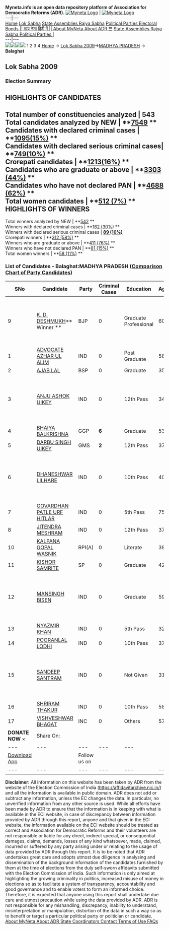 **Myneta.info is an open data repository platform of Association for Democratic Reforms (ADR).**
[![Myneta Logo](https://www.myneta.info/lib/img/myneta-logo.png)](https://www.myneta.info/) | [![Myneta Logo](https://www.myneta.info/lib/img/adr-logo.png)](https://adrindia.org)  
---|---  
[Home](https://www.myneta.info/) [Lok Sabha](https://www.myneta.info/#ls "Lok Sabha") [ State Assemblies ](https://www.myneta.info/#sa "State Assemblies") [Rajya Sabha](https://www.myneta.info/#rs "Rajya Sabha") [Political Parties ](https://www.myneta.info/party "Political Parties") [ Electoral Bonds ](https://www.myneta.info/electoral_bonds "Electoral Bonds") [ || माय नेता हिंदी में || ](https://translate.google.co.in/translate?prev=hp&hl=en&js=y&u=www.myneta.info&sl=en&tl=hi&history_state0=) [ About MyNeta ](https://adrindia.org/content/about-myneta) [ About ADR ](https://adrindia.org/about-adr/who-we-are) [☰](javascript:void\(0\))
[ State Assemblies ](https://www.myneta.info/#sa "State Assemblies") [ Rajya Sabha ](https://www.myneta.info/#rs "Rajya Sabha") [ Political Parties ](https://www.myneta.info/party "Political Parties")
|   
---|---  
![](https://www.myneta.info/lib/img/banner/banner-1.png)![](https://www.myneta.info/lib/img/banner/banner-2.png)![](https://www.myneta.info/lib/img/banner/banner-3.png)![](https://www.myneta.info/lib/img/banner/banner-4.png)
1  2  3  4 
[Home](https://www.myneta.info/) → [Lok Sabha 2009](https://www.myneta.info/ls2009/)→[MADHYA PRADESH](https://www.myneta.info/ls2009/index.php?action=show_constituencies&state_id=12) → **Balaghat**
### 
## Lok Sabha 2009
###  Election Summary 
HIGHLIGHTS OF CANDIDATES  
---  
Total number of constituencies analyzed |  543   
Total candidates analyzed by NEW | **[7549](https://www.myneta.info/ls2009/index.php?action=summary&subAction=candidates_analyzed&sort=candidate#summary) **  
Candidates with declared criminal cases | **[1095(15%)](https://www.myneta.info/ls2009/index.php?action=summary&subAction=crime&sort=candidate#summary) **  
Candidates with declared serious criminal cases| **[749(10%)](https://www.myneta.info/ls2009/index.php?action=summary&subAction=serious_crime&sort=candidate#summary) **  
Crorepati candidates | **[1213(16%)](https://www.myneta.info/ls2009/index.php?action=summary&subAction=crorepati&sort=candidate#summary) **  
Candidates who are graduate or above | **[3303 (44%)](https://www.myneta.info/ls2009/index.php?action=summary&subAction=education&sort=candidate#summary) **  
Candidates who have not declared PAN | **[4688 (62%)](https://www.myneta.info/ls2009/index.php?action=summary&subAction=without_pan&sort=candidate#summary) **  
Total women candidates | **[512 (7%)](https://www.myneta.info/ls2009/index.php?action=summary&subAction=women_candidate&sort=candidate#summary) **  
HIGHLIGHTS OF WINNERS  
---  
Total winners analyzed by NEW | **[542](https://www.myneta.info/ls2009/index.php?action=summary&subAction=winner_analyzed&sort=candidate#summary) **  
Winners with declared criminal cases | **[162 (30%)](https://www.myneta.info/ls2009/index.php?action=summary&subAction=winner_crime&sort=candidate#summary) **  
Winners with declared serious criminal cases | **[89 (16%)](https://www.myneta.info/ls2009/index.php?action=summary&subAction=winner_serious_crime&sort=candidate#summary)**  
Crorepati winners | **[312 (58%)](https://www.myneta.info/ls2009/index.php?action=summary&subAction=winner_crorepati&sort=candidate#summary) **  
Winners who are graduate or above | **[411 (76%)](https://www.myneta.info/ls2009/index.php?action=summary&subAction=winner_education&sort=candidate#summary) **  
Winners who have not declared PAN | **[81 (15%)](https://www.myneta.info/ls2009/index.php?action=summary&subAction=winner_without_pan&sort=candidate#summary) **  
Total women winners | **[58 (11%)](https://www.myneta.info/ls2009/index.php?action=summary&subAction=winner_women&sort=candidate#summary) **  
### List of Candidates - Balaghat:MADHYA PRADESH ([Comparison Chart of Party Candidates](https://www.myneta.info/ls2009/comparisonchart.php?constituency_id=196))
SNo | Candidate| Party| Criminal Cases| Education| Age| Total Assets| Liabilities  
---|---|---|---|---|---|---|---  
9  | [K. D. DESHMUKH](https://www.myneta.info/ls2009/candidate.php?candidate_id=3334)** Winner ** | BJP | 0 | Graduate Professional| 60 | ![](https://myneta.info/image_v2.php?myneta_folder=ls2009&candidate_id=3334&col=ta) | ![](https://myneta.info/image_v2.php?myneta_folder=ls2009&candidate_id=3334&col=lia)  
1  | [ADVOCATE AZHAR UL ALIM](https://www.myneta.info/ls2009/candidate.php?candidate_id=3339) | IND | 0 | Post Graduate| 58 | Rs 79,46,200 ~ 79 Lacs+ | Rs 2,50,000 ~ 2 Lacs+  
2  | [AJAB LAL](https://www.myneta.info/ls2009/candidate.php?candidate_id=3331) | BSP | 0 | Graduate| 35 | Rs 4,25,000 ~ 4 Lacs+ | Rs 0 ~   
3  | [ANJU ASHOK UIKEY](https://www.myneta.info/ls2009/candidate.php?candidate_id=3340) | IND | 0 | 12th Pass| 34 | ![](https://myneta.info/image_v2.php?myneta_folder=ls2009&candidate_id=3340&col=ta) | ![](https://myneta.info/image_v2.php?myneta_folder=ls2009&candidate_id=3340&col=lia)  
4  | [BHAIYA BALKRISHNA](https://www.myneta.info/ls2009/candidate.php?candidate_id=3338) | GGP | **6** | Graduate| 53 | Rs 6,92,42,636 ~ 6 Crore+ | Rs 2,79,51,381 ~ 2 Crore+  
5  | [DARBU SINGH UIKEY](https://www.myneta.info/ls2009/candidate.php?candidate_id=3337) | GMS | **2** | 12th Pass| 37 | Rs 13,25,000 ~ 13 Lacs+ | Rs 2,31,191 ~ 2 Lacs+  
6  | [DHANESHWAR LILHARE](https://www.myneta.info/ls2009/candidate.php?candidate_id=3343) | IND | 0 | 10th Pass| 40 | ![](https://myneta.info/image_v2.php?myneta_folder=ls2009&candidate_id=3343&col=ta) | ![](https://myneta.info/image_v2.php?myneta_folder=ls2009&candidate_id=3343&col=lia)  
7  | [GOVARDHAN PATLE URF HITLAR](https://www.myneta.info/ls2009/candidate.php?candidate_id=3341) | IND | 0 | 5th Pass| 75 | Rs 20,000 ~ 20 Thou+ | Rs 0 ~   
8  | [JITENDRA MESHRAM](https://www.myneta.info/ls2009/candidate.php?candidate_id=3342) | IND | 0 | 12th Pass| 37 | Nil | Rs 0 ~   
10  | [KALPANA GOPAL WASNIK](https://www.myneta.info/ls2009/candidate.php?candidate_id=3336) | RPI(A) | 0 | Literate| 38 | Rs 22,500 ~ 22 Thou+ | Rs 0 ~   
11  | [KISHOR SAMRITE](https://www.myneta.info/ls2009/candidate.php?candidate_id=3332) | SP | 0 | Graduate| 42 | Rs 40,000 ~ 40 Thou+ | Rs 0 ~   
12  | [MANSINGH BISEN](https://www.myneta.info/ls2009/candidate.php?candidate_id=3346) | IND | 0 | Graduate| 59 | ![](https://myneta.info/image_v2.php?myneta_folder=ls2009&candidate_id=3346&col=ta) | ![](https://myneta.info/image_v2.php?myneta_folder=ls2009&candidate_id=3346&col=lia)  
13  | [NYAZMIR KHAN](https://www.myneta.info/ls2009/candidate.php?candidate_id=3344) | IND | 0 | 5th Pass| 32 | Rs 22,000 ~ 22 Thou+ | Rs 0 ~   
14  | [POORANLAL LODHI](https://www.myneta.info/ls2009/candidate.php?candidate_id=3345) | IND | 0 | 10th Pass| 37 | Rs 75,000 ~ 75 Thou+ | Rs 0 ~   
15  | [SANDEEP SANTRAM](https://www.myneta.info/ls2009/candidate.php?candidate_id=3347) | IND | 0 | Not Given| 31 | ![](https://myneta.info/image_v2.php?myneta_folder=ls2009&candidate_id=3347&col=ta) | ![](https://myneta.info/image_v2.php?myneta_folder=ls2009&candidate_id=3347&col=lia)  
16  | [SHRIRAM THAKUR](https://www.myneta.info/ls2009/candidate.php?candidate_id=3348) | IND | 0 | 10th Pass| 58 | Rs 19,95,000 ~ 19 Lacs+ | Rs 0 ~   
17  | [VISHVESHWAR BHAGAT](https://www.myneta.info/ls2009/candidate.php?candidate_id=3335) | INC | 0 | Others| 57 | Rs 2,83,60,000 ~ 2 Crore+ | Rs 50,000 ~ 50 Thou+  
|  **DONATE NOW** × |  Share On:  | [](https://api.whatsapp.com/send?text=https%3A%2F%2Fmyneta.info%2Fpunjab2022%2Findex.php%3Faction%3Dshow_constituencies%26state_id%3D19) | [](https://www.facebook.com/sharer/sharer.php?u=https%3A%2F%2Fmyneta.info%2Fpunjab2022%2Findex.php%3Faction%3Dshow_constituencies%26state_id%3D19) | [](https://twitter.com/share?url=https%3A%2F%2Fmyneta.info%2Fpunjab2022%2Findex.php%3Faction%3Dshow_constituencies%26state_id%3D19)  
---|---|---|---|---  
| [ Download App ](https://play.google.com/store/apps/details?id=com.webrosoft.myneta1&pcampaignid=pcampaignidMKT-Other-global-all-co-prtnr-py-PartBadge-Mar2515-1) | [](https://play.google.com/store/apps/details?id=com.webrosoft.myneta1&pcampaignid=pcampaignidMKT-Other-global-all-co-prtnr-py-PartBadge-Mar2515-1) |  Follow us on  | [](https://www.facebook.com/adrindia.org/) | [](https://twitter.com/adrspeaks) | [](https://groups.google.com/g/national-election-watch?hl=en&pli=1) | [](https://www.instagram.com/adrspeaks/) | [](https://www.youtube.com/user/adrspeaks) | [](https://sharechat.com/profile/adrspeaks)  
---|---|---|---|---|---|---|---|---  
**Disclaimer:** All information on this website has been taken by ADR from the website of the Election Commission of India (https://affidavitarchive.nic.in/) and all the information is available in public domain. ADR does not add or subtract any information, unless the EC changes the data. In particular, no unverified information from any other source is used. While all efforts have been made by ADR to ensure that the information is in keeping with what is available in the ECI website, in case of discrepancy between information provided by ADR through this report, anyone and that given in the ECI website, the information available on the ECI website should be treated as correct and Association for Democratic Reforms and their volunteers are not responsible or liable for any direct, indirect special, or consequential damages, claims, demands, losses of any kind whatsoever, made, claimed, incurred or suffered by any party arising under or relating to the usage of data provided by ADR through this report. It is to be noted that ADR undertakes great care and adopts utmost due diligence in analysing and dissemination of the background information of the candidates furnished by them at the time of elections from the duly self-sworn affidavits submitted with the Election Commission of India. Such information is only aimed at highlighting the growing criminality in politics, increased misuse of money in elections so as to facilitate a system of transparency, accountability and good governance and to enable voters to form an informed choice. Therefore, it is expected that anyone using this report shall undertake due care and utmost precaution while using the data provided by ADR. ADR is not responsible for any mishandling, discrepancy, inability to understand, misinterpretation or manipulation, distortion of the data in such a way so as to benefit or target a particular political party or politician or candidate. 
[ About MyNeta ](https://adrindia.org/content/about-myneta) [ About ADR ](https://adrindia.org/about-adr/who-we-are) [ State Coordinators ](https://adrindia.org/about-adr/state-coordinators) [ Contact ](https://adrindia.org/contact-us) [ Terms of Use ](https://adrindia.org/content/adr-terms-use) [ FAQs ](https://adrindia.org/content/faqs)

